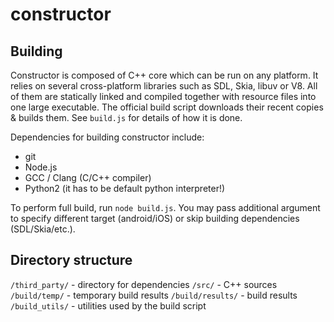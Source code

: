 # constructor

## Building

Constructor is composed of C++ core which can be run on any platform. It relies on several cross-platform libraries such as SDL, Skia, libuv or V8. All of them are statically linked and compiled together with resource files into one large executable. The official build script downloads their recent copies & builds them. See `build.js` for details of how it is done.

Dependencies for building constructor include:

 - git
 - Node.js
 - GCC / Clang (C/C++ compiler)
 - Python2 (it has to be default python interpreter!)

To perform full build, run `node build.js`. You may pass additional argument to specify different target (android/iOS) or skip building dependencies (SDL/Skia/etc.).

## Directory structure

`/third_party/` - directory for dependencies
`/src/` - C++ sources
`/build/temp/` - temporary build results
`/build/results/` - build results
`/build_utils/` - utilities used by the build script